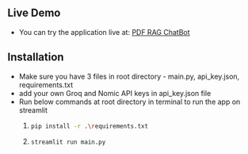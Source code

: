## Live Demo
- You can try the application live at: [PDF RAG ChatBot](https://pdf-rag-chatbot-vk.streamlit.app/)

## Installation
- Make sure you have 3 files in root directory - main.py, api_key.json, requirements.txt
- add your own Groq and Nomic API keys in api_key.json file
- Run below commands at root directory in terminal to run the app on streamlit
  1) ```bash
     pip install -r .\requirements.txt
     ```
  2) ```bash
     streamlit run main.py
     ```
